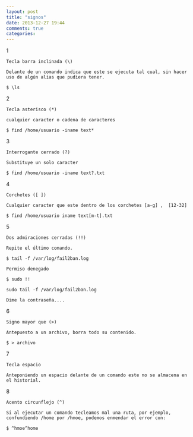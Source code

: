```yaml
---
layout: post
title: "signos"
date: 2013-12-27 19:44
comments: true
categories: 
---
```

1

	Tecla barra inclinada (\) 

	Delante de un comando indica que este se ejecuta tal cual, sin hacer uso de algún alias que pudiera tener.

	$ \ls

2

	Tecla asterisco (*)

	cualquier caracter o cadena de caracteres

	$ find /home/usuario -iname text*

3

	Interrogante cerrado (?)

	Substituye un solo caracter

	$ find /home/usuario -iname text?.txt

4

	Corchetes ([ ])

	Cualquier caracter que este dentro de los corchetes [a-g] ,  [12-32]

	$ find /home/usuario iname text[m-t].txt

5

	Dos admiraciones cerradas (!!)

	Repite el último comando.

	$ tail -f /var/log/fail2ban.log 

	Permiso denegado

	$ sudo !! 

	sudo tail -f /var/log/fail2ban.log 

	Dime la contraseña.... 

6

	Signo mayor que (>)

	Antepuesto a un archivo, borra todo su contenido.

	$ > archivo

7

	Tecla espacio

	Anteponiendo un espacio delante de un comando este no se almacena en el historial.

8

	Acento circunflejo (^)

	Si al ejecutar un comando tecleamos mal una ruta, por ejemplo, confundiendo /home por /hmoe, podemos enmendar el error con:

 	$ ^hmoe^home

